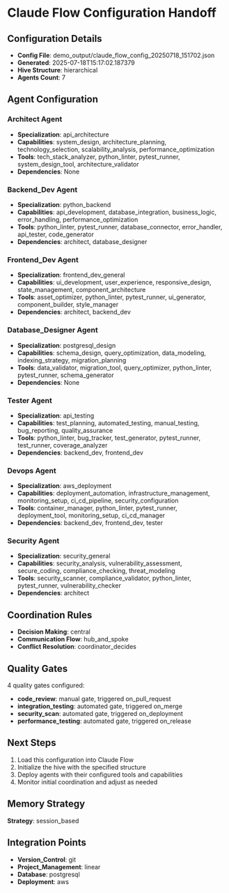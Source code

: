 # Claude Flow Configuration Handoff

## Configuration Details
- **Config File**: demo_output/claude_flow_config_20250718_151702.json
- **Generated**: 2025-07-18T15:17:02.187379
- **Hive Structure**: hierarchical
- **Agents Count**: 7

## Agent Configuration

### Architect Agent
- **Specialization**: api_architecture
- **Capabilities**: system_design, architecture_planning, technology_selection, scalability_analysis, performance_optimization
- **Tools**: tech_stack_analyzer, python_linter, pytest_runner, system_design_tool, architecture_validator
- **Dependencies**: None

### Backend_Dev Agent
- **Specialization**: python_backend
- **Capabilities**: api_development, database_integration, business_logic, error_handling, performance_optimization
- **Tools**: python_linter, pytest_runner, database_connector, error_handler, api_tester, code_generator
- **Dependencies**: architect, database_designer

### Frontend_Dev Agent
- **Specialization**: frontend_dev_general
- **Capabilities**: ui_development, user_experience, responsive_design, state_management, component_architecture
- **Tools**: asset_optimizer, python_linter, pytest_runner, ui_generator, component_builder, style_manager
- **Dependencies**: architect, backend_dev

### Database_Designer Agent
- **Specialization**: postgresql_design
- **Capabilities**: schema_design, query_optimization, data_modeling, indexing_strategy, migration_planning
- **Tools**: data_validator, migration_tool, query_optimizer, python_linter, pytest_runner, schema_generator
- **Dependencies**: None

### Tester Agent
- **Specialization**: api_testing
- **Capabilities**: test_planning, automated_testing, manual_testing, bug_reporting, quality_assurance
- **Tools**: python_linter, bug_tracker, test_generator, pytest_runner, test_runner, coverage_analyzer
- **Dependencies**: backend_dev, frontend_dev

### Devops Agent
- **Specialization**: aws_deployment
- **Capabilities**: deployment_automation, infrastructure_management, monitoring_setup, ci_cd_pipeline, security_configuration
- **Tools**: container_manager, python_linter, pytest_runner, deployment_tool, monitoring_setup, ci_cd_manager
- **Dependencies**: backend_dev, frontend_dev, tester

### Security Agent
- **Specialization**: security_general
- **Capabilities**: security_analysis, vulnerability_assessment, secure_coding, compliance_checking, threat_modeling
- **Tools**: security_scanner, compliance_validator, python_linter, pytest_runner, vulnerability_checker
- **Dependencies**: architect

## Coordination Rules
- **Decision Making**: central
- **Communication Flow**: hub_and_spoke
- **Conflict Resolution**: coordinator_decides

## Quality Gates
4 quality gates configured:
- **code_review**: manual gate, triggered on_pull_request
- **integration_testing**: automated gate, triggered on_merge
- **security_scan**: automated gate, triggered on_deployment
- **performance_testing**: automated gate, triggered on_release

## Next Steps
1. Load this configuration into Claude Flow
2. Initialize the hive with the specified structure
3. Deploy agents with their configured tools and capabilities
4. Monitor initial coordination and adjust as needed

## Memory Strategy
**Strategy**: session_based

## Integration Points
- **Version_Control**: git
- **Project_Management**: linear
- **Database**: postgresql
- **Deployment**: aws
